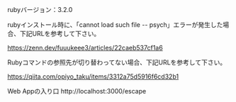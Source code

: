 rubyバージョン：3.2.0

rubyインストール時に、「cannot load such file -- psych」エラーが発生した場合、下記URLを参考して下さい。

https://zenn.dev/fuuukeee3/articles/22caeb537cf1a6

Rubyコマンドの参照先が切り替わってない場合、下記URLを参考して下さい。

https://qiita.com/opiyo_taku/items/3312a75d5916f6cd32b1

Web Appの入り口
http://localhost:3000/escape